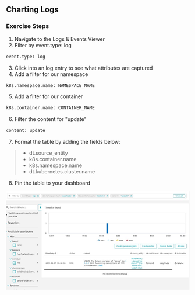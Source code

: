 ## Charting Logs

### Exercise Steps

1. Navigate to the Logs & Events Viewer
2. Filter by event.type: log
```bash
event.type: log
```
3. Click into an log entry to see what attributes are captured
4. Add a filter for our namespace
```bash
k8s.namespace.name: NAMESPACE_NAME
```
5. Add a filter for our container
```bash
k8s.container.name: CONTAINER_NAME
```
6. Filter the content for "update"
```bash
content: update
```
7. Format the table by adding the fields below:
>- dt.source_entity
>- k8s.container.name
>- k8s.namespace.name
>- dt.kubernetes.cluster.name

8. Pin the table to your dashboard

![charted_logs](../../../assets/images/k8slogs4.jpg)
